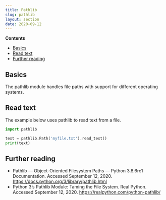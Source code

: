 ```yaml
---
title: Pathlib
slug: pathlib
layout: section
date: 2020-09-12
---
```


**Contents**

- [Basics](#basics)
- [Read text](#read-text)
- [Further reading](#further-reading)

## Basics

The pathlib module handles file paths with support for different operating systems.

## Read text

The example below uses pathlib to read text from a file.

```python
import pathlib

text = pathlib.Path('myfile.txt').read_text()
print(text)
```

## Further reading

- Pathlib — Object-Oriented Filesystem Paths — Python 3.8.6rc1 Documentation. Accessed September 12, 2020. <https://docs.python.org/3/library/pathlib.html>
- Python 3’s Pathlib Module: Taming the File System. Real Python. Accessed September 12, 2020. <https://realpython.com/python-pathlib/>
